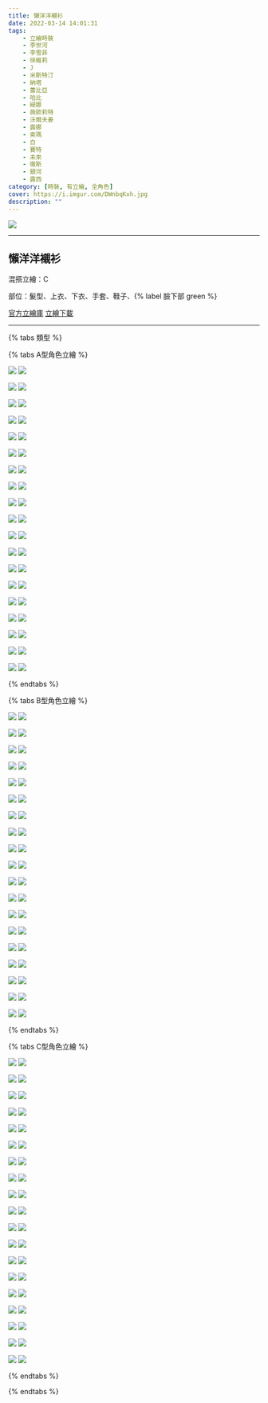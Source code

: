```yaml
---
title: 懶洋洋襯衫
date: 2022-03-14 14:01:31
tags:
    - 立繪時裝
    - 李世河
    - 李雪菲
    - 徐維莉
    - J
    - 米斯特汀
    - 納塔
    - 蕾比亞
    - 哈比
    - 緹娜
    - 薇歐莉特
    - 沃爾夫姜
    - 露娜
    - 索瑪
    - 白
    - 賽特
    - 未來
    - 徹斯
    - 銀河
    - 露西
category: [時裝, 有立繪, 全角色]
cover: https://i.imgur.com/DWnbqKxh.jpg
description: ""
---
```


[![](https://i.imgur.com/DWnbqKxh.jpg)](https://i.imgur.com/DWnbqKx.jpg)

---
## 懶洋洋襯衫
混搭立繪：C

部位：髮型、上衣、下衣、手套、鞋子、{% label 臉下部 green %} 

[官方立繪庫](https://www.naddic.co.kr/ko/game/cls/fansitekit)
[立繪下載](https://closers.vod.nexoncdn.co.kr/site/fansitekit/Closers_FansiteKit_Yshirt_20210603_baetzr.zip)

---

{% tabs 類型 %}
<!-- tab A型-->
{% tabs A型角色立繪 %}
<!-- tab 李世河(Seha)-->
[![](https://i.imgur.com/zyOPqrHh.jpg)](https://i.imgur.com/zyOPqrH.jpg)
[![](https://i.imgur.com/xuwcCAph.png)](https://i.imgur.com/xuwcCAp.png)
<!-- endtab -->
<!-- tab 李雪菲(Seulbi)-->
[![](https://i.imgur.com/U9uL5Nxh.jpg)](https://i.imgur.com/U9uL5Nx.jpg)
[![](https://i.imgur.com/HMikhzch.png)](https://i.imgur.com/HMikhzc.png)
<!-- endtab -->
<!-- tab 徐維莉(Yuri)-->
[![](https://i.imgur.com/X2LP61Qh.jpg)](https://i.imgur.com/X2LP61Q.jpg)
[![](https://i.imgur.com/7iSjztPh.png)](https://i.imgur.com/7iSjztP.png)
<!-- endtab -->
<!-- tab J-->
[![](https://i.imgur.com/w7CsV7nh.jpg)](https://i.imgur.com/w7CsV7n.jpg)
[![](https://i.imgur.com/M2X53VGh.png)](https://i.imgur.com/M2X53VG.png)
<!-- endtab -->
<!-- tab 米斯特汀(Tein)-->
[![](https://i.imgur.com/KvXxETwh.jpg)](https://i.imgur.com/KvXxETw.jpg)
[![](https://i.imgur.com/2QdWT7Zh.png)](https://i.imgur.com/2QdWT7Z.png)
<!-- endtab -->
<!-- tab 納塔(Nata)-->
[![](https://i.imgur.com/0JjtXrkh.jpg)](https://i.imgur.com/0JjtXrk.jpg)
[![](https://i.imgur.com/kxX10ilh.png)](https://i.imgur.com/kxX10il.png)
<!-- endtab -->
<!-- tab 蕾比雅(Levia)-->
[![](https://i.imgur.com/GRQtjpTh.jpg)](https://i.imgur.com/GRQtjpT.jpg)
[![](https://i.imgur.com/UcCinPQh.png)](https://i.imgur.com/UcCinPQ.png)
<!-- endtab -->
<!-- tab 哈比(Harpy)-->
[![](https://i.imgur.com/4j4wG0Wh.jpg)](https://i.imgur.com/4j4wG0W.jpg)
[![](https://i.imgur.com/ScEL4llh.png)](https://i.imgur.com/ScEL4ll.png)
<!-- endtab -->
<!-- tab 緹娜(Tina)-->
[![](https://i.imgur.com/aii0nfoh.jpg)](https://i.imgur.com/aii0nfo.jpg)
[![](https://i.imgur.com/pP5lBHPh.png)](https://i.imgur.com/pP5lBHP.png)
<!-- endtab -->
<!-- tab 薇歐莉特(Violet)-->
[![](https://i.imgur.com/Ko5xiOwh.jpg)](https://i.imgur.com/Ko5xiOw.jpg)
[![](https://i.imgur.com/htagDzuh.png)](https://i.imgur.com/htagDzu.png)
<!-- endtab -->
<!-- tab 沃爾夫姜(Wolfgang)-->
[![](https://i.imgur.com/OT1nVTvh.jpg)](https://i.imgur.com/OT1nVTv.jpg)
[![](https://i.imgur.com/wVFoqgBh.png)](https://i.imgur.com/wVFoqgB.png)
<!-- endtab -->
<!-- tab 露娜(Luna)-->
[![](https://i.imgur.com/4pkCTDKh.jpg)](https://i.imgur.com/4pkCTDK.jpg)
[![](https://i.imgur.com/9xihUWBh.png)](https://i.imgur.com/9xihUWB.png)
<!-- endtab -->
<!-- tab 索瑪(Soma)-->
[![](https://i.imgur.com/eBSbQcph.jpg)](https://i.imgur.com/eBSbQcp.jpg)
[![](https://i.imgur.com/nnnrIQAh.png)](https://i.imgur.com/nnnrIQA.png)
<!-- endtab -->
<!-- tab 白(Bai)-->
[![](https://i.imgur.com/Mnqi0Reh.jpg)](https://i.imgur.com/Mnqi0Re.jpg)
[![](https://i.imgur.com/EI5SpF5h.png)](https://i.imgur.com/EI5SpF5.png)
<!-- endtab -->
<!-- tab 賽特(Seth)-->
[![](https://i.imgur.com/NGiumQYh.jpg)](https://i.imgur.com/NGiumQY.jpg)
[![](https://i.imgur.com/yNfdL1qh.png)](https://i.imgur.com/yNfdL1q.png)
<!-- endtab -->
<!-- tab 未來(Mirae)-->
[![](https://i.imgur.com/dl5eHefh.jpg)](https://i.imgur.com/dl5eHef.jpg)
[![](https://i.imgur.com/TySCpexh.png)](https://i.imgur.com/TySCpex.png)
<!-- endtab -->
<!-- tab 徹斯(Chulsoo)-->
[![](https://i.imgur.com/AqxLBsQh.jpg)](https://i.imgur.com/AqxLBsQ.jpg)
[![](https://i.imgur.com/A7PhP8Hh.png)](https://i.imgur.com/A7PhP8H.png)
<!-- endtab -->
<!-- tab 銀河(Eunha)-->
[![](https://i.imgur.com/aAMLfczh.jpg)](https://i.imgur.com/aAMLfcz.jpg)
[![](https://i.imgur.com/SZarlNWh.png)](https://i.imgur.com/SZarlNW.png)
<!-- endtab -->
<!-- tab 露西(Lucy)-->
[![](https://i.imgur.com/JgBucPth.jpg)](https://i.imgur.com/JgBucPt.jpg)
[![](https://i.imgur.com/K6A9RYWh.png)](https://i.imgur.com/K6A9RYW.png)
<!-- endtab -->
{% endtabs %}
<!-- endtab -->

<!-- tab B型-->
{% tabs B型角色立繪 %}
<!-- tab 李世河(Seha)-->
[![](https://i.imgur.com/OQJIl90h.jpg)](https://i.imgur.com/OQJIl90.jpg)
[![](https://i.imgur.com/PjUmG8Fh.png)](https://i.imgur.com/PjUmG8F.png)
<!-- endtab -->
<!-- tab 李雪菲(Seulbi)-->
[![](https://i.imgur.com/tqy3Ov6h.jpg)](https://i.imgur.com/tqy3Ov6.jpg)
[![](https://i.imgur.com/XpMOUgKh.png)](https://i.imgur.com/XpMOUgK.png)
<!-- endtab -->
<!-- tab 徐維莉(Yuri)-->
[![](https://i.imgur.com/mT57Rtch.jpg)](https://i.imgur.com/mT57Rtc.jpg)
[![](https://i.imgur.com/cL6rlJbh.png)](https://i.imgur.com/cL6rlJb.png)
<!-- endtab -->
<!-- tab J-->
[![](https://i.imgur.com/kOZMHAZh.jpg)](https://i.imgur.com/kOZMHAZ.jpg)
[![](https://i.imgur.com/TosIubKh.png)](https://i.imgur.com/TosIubK.png)
<!-- endtab -->
<!-- tab 米斯特汀(Tein)-->
[![](https://i.imgur.com/hAAFW89h.jpg)](https://i.imgur.com/hAAFW89.jpg)
[![](https://i.imgur.com/o7ZvnbQh.png)](https://i.imgur.com/o7ZvnbQ.png)
<!-- endtab -->
<!-- tab 納塔(Nata)-->
[![](https://i.imgur.com/Plzx68Ch.jpg)](https://i.imgur.com/Plzx68C.jpg)
[![](https://i.imgur.com/L2pXrFNh.png)](https://i.imgur.com/L2pXrFN.png)
<!-- endtab -->
<!-- tab 蕾比雅(Levia)-->
[![](https://i.imgur.com/Lo53rwYh.jpg)](https://i.imgur.com/Lo53rwY.jpg)
[![](https://i.imgur.com/q7ZeG4Xh.png)](https://i.imgur.com/q7ZeG4X.png)
<!-- endtab -->
<!-- tab 哈比(Harpy)-->
[![](https://i.imgur.com/GgaN2Snh.jpg)](https://i.imgur.com/GgaN2Sn.jpg)
[![](https://i.imgur.com/B7ohYWmh.png)](https://i.imgur.com/B7ohYWm.png)
<!-- endtab -->
<!-- tab 緹娜(Tina)-->
[![](https://i.imgur.com/rSm8uEYh.jpg)](https://i.imgur.com/rSm8uEY.jpg)
[![](https://i.imgur.com/vfYTQs9h.png)](https://i.imgur.com/vfYTQs9.png)
<!-- endtab -->
<!-- tab 薇歐莉特(Violet)-->
[![](https://i.imgur.com/8488R2hh.jpg)](https://i.imgur.com/8488R2h.jpg)
[![](https://i.imgur.com/N0C9Rhfh.png)](https://i.imgur.com/N0C9Rhf.png)
<!-- endtab -->
<!-- tab 沃爾夫姜(Wolfgang)-->
[![](https://i.imgur.com/f7RmbCzh.jpg)](https://i.imgur.com/f7RmbCz.jpg)
[![](https://i.imgur.com/Z4gNF30h.png)](https://i.imgur.com/Z4gNF30.png)
<!-- endtab -->
<!-- tab 露娜(Luna)-->
[![](https://i.imgur.com/hDbCgO6h.jpg)](https://i.imgur.com/hDbCgO6.jpg)
[![](https://i.imgur.com/M4ALAT3h.png)](https://i.imgur.com/M4ALAT3.png)
<!-- endtab -->
<!-- tab 索瑪(Soma)-->
[![](https://i.imgur.com/z3ZnDPgh.jpg)](https://i.imgur.com/z3ZnDPg.jpg)
[![](https://i.imgur.com/UCFAUyLh.png)](https://i.imgur.com/UCFAUyL.png)
<!-- endtab -->
<!-- tab 白(Bai)-->
[![](https://i.imgur.com/dKQnTFWh.jpg)](https://i.imgur.com/dKQnTFW.jpg)
[![](https://i.imgur.com/hhXSjNIh.png)](https://i.imgur.com/hhXSjNI.png)
<!-- endtab -->
<!-- tab 賽特(Seth)-->
[![](https://i.imgur.com/UmeIllRh.jpg)](https://i.imgur.com/UmeIllR.jpg)
[![](https://i.imgur.com/WNTCRFrh.png)](https://i.imgur.com/WNTCRFr.png)
<!-- endtab -->
<!-- tab 未來(Mirae)-->
[![](https://i.imgur.com/N529GQVh.jpg)](https://i.imgur.com/N529GQV.jpg)
[![](https://i.imgur.com/xmOqFAFh.png)](https://i.imgur.com/xmOqFAF.png)
<!-- endtab -->
<!-- tab 徹斯(Chulsoo)-->
[![](https://i.imgur.com/VcZBWFqh.jpg)](https://i.imgur.com/VcZBWFq.jpg)
[![](https://i.imgur.com/XjoT6dbh.png)](https://i.imgur.com/XjoT6db.png)
<!-- endtab -->
<!-- tab 銀河(Eunha)-->
[![](https://i.imgur.com/OWOAANqh.jpg)](https://i.imgur.com/OWOAANq.jpg)
[![](https://i.imgur.com/8SGAFgzh.png)](https://i.imgur.com/8SGAFgz.png)
<!-- endtab -->
<!-- tab 露西(Lucy)-->
[![](https://i.imgur.com/YFk5UeLh.jpg)](https://i.imgur.com/YFk5UeL.jpg)
[![](https://i.imgur.com/763RgHDh.png)](https://i.imgur.com/763RgHD.png)
<!-- endtab -->
{% endtabs %}
<!-- endtab -->

<!-- tab C型(混搭)-->
{% tabs C型角色立繪 %}
<!-- tab 李世河(Seha)-->
[![](https://i.imgur.com/JVBAlmch.jpg)](https://i.imgur.com/JVBAlmc.jpg)
[![](https://i.imgur.com/XhXbHPdh.png)](https://i.imgur.com/XhXbHPd.png)
<!-- endtab -->
<!-- tab 李雪菲(Seulbi)-->
[![](https://i.imgur.com/LPfLSk6h.jpg)](https://i.imgur.com/LPfLSk6.jpg)
[![](https://i.imgur.com/qTu6Q71h.png)](https://i.imgur.com/qTu6Q71.png)
<!-- endtab -->
<!-- tab 徐維莉(Yuri)-->
[![](https://i.imgur.com/FyfXhNHh.jpg)](https://i.imgur.com/FyfXhNH.jpg)
[![](https://i.imgur.com/uANwWmxh.png)](https://i.imgur.com/uANwWmx.png)
<!-- endtab -->
<!-- tab J-->
[![](https://i.imgur.com/iSsLu3Xh.jpg)](https://i.imgur.com/iSsLu3X.jpg)
[![](https://i.imgur.com/Y5eL7kQh.png)](https://i.imgur.com/Y5eL7kQ.png)
<!-- endtab -->
<!-- tab 米斯特汀(Tein)-->
[![](https://i.imgur.com/ERE2Exyh.jpg)](https://i.imgur.com/ERE2Exy.jpg)
[![](https://i.imgur.com/Aw0elPQh.png)](https://i.imgur.com/Aw0elPQ.png)
<!-- endtab -->
<!-- tab 納塔(Nata)-->
[![](https://i.imgur.com/42CzLmsh.jpg)](https://i.imgur.com/42CzLms.jpg)
[![](https://i.imgur.com/nnluPeMh.png)](https://i.imgur.com/nnluPeM.png)
<!-- endtab -->
<!-- tab 蕾比雅(Levia)-->
[![](https://i.imgur.com/uqJG2unh.jpg)](https://i.imgur.com/uqJG2un.jpg)
[![](https://i.imgur.com/tc1REjvh.png)](https://i.imgur.com/tc1REjv.png)
<!-- endtab -->
<!-- tab 哈比(Harpy)-->
[![](https://i.imgur.com/WFZ0wPSh.jpg)](https://i.imgur.com/WFZ0wPS.jpg)
[![](https://i.imgur.com/rIfbKvIh.png)](https://i.imgur.com/rIfbKvI.png)
<!-- endtab -->
<!-- tab 緹娜(Tina)-->
[![](https://i.imgur.com/LtBFK08h.jpg)](https://i.imgur.com/LtBFK08.jpg)
[![](https://i.imgur.com/SVhzR5ph.png)](https://i.imgur.com/SVhzR5p.png)
<!-- endtab -->
<!-- tab 薇歐莉特(Violet)-->
[![](https://i.imgur.com/8z60hrah.jpg)](https://i.imgur.com/8z60hra.jpg)
[![](https://i.imgur.com/KMPcs8Ih.png)](https://i.imgur.com/KMPcs8I.png)
<!-- endtab -->
<!-- tab 沃爾夫姜(Wolfgang)-->
[![](https://i.imgur.com/DEVbOTxh.jpg)](https://i.imgur.com/DEVbOTx.jpg)
[![](https://i.imgur.com/gwFJZbOh.png)](https://i.imgur.com/gwFJZbO.png)
<!-- endtab -->
<!-- tab 露娜(Luna)-->
[![](https://i.imgur.com/jbxHB1ch.jpg)](https://i.imgur.com/jbxHB1c.jpg)
[![](https://i.imgur.com/gWwEDFHh.png)](https://i.imgur.com/gWwEDFH.png)
<!-- endtab -->
<!-- tab 索瑪(Soma)-->
[![](https://i.imgur.com/9TCUCKjh.jpg)](https://i.imgur.com/9TCUCKj.jpg)
[![](https://i.imgur.com/oLpDNA1h.png)](https://i.imgur.com/oLpDNA1.png)
<!-- endtab -->
<!-- tab 白(Bai)-->
[![](https://i.imgur.com/jMSMmn5h.jpg)](https://i.imgur.com/jMSMmn5.jpg)
[![](https://i.imgur.com/0NePnVhh.png)](https://i.imgur.com/0NePnVh.png)
<!-- endtab -->
<!-- tab 賽特(Seth)-->
[![](https://i.imgur.com/5ak16Rdh.jpg)](https://i.imgur.com/5ak16Rd.jpg)
[![](https://i.imgur.com/ynzN64Xh.png)](https://i.imgur.com/ynzN64X.png)
<!-- endtab -->
<!-- tab 未來(Mirae)-->
[![](https://i.imgur.com/AywZ5Dxh.jpg)](https://i.imgur.com/AywZ5Dx.jpg)
[![](https://i.imgur.com/5FSUqjRh.png)](https://i.imgur.com/5FSUqjR.png)
<!-- endtab -->
<!-- tab 徹斯(Chulsoo)-->
[![](https://i.imgur.com/ybuCczqh.jpg)](https://i.imgur.com/ybuCczq.jpg)
[![](https://i.imgur.com/5jXHmg9h.png)](https://i.imgur.com/5jXHmg9.png)
<!-- endtab -->
<!-- tab 銀河(Eunha)-->
[![](https://i.imgur.com/3Bcbi6fh.jpg)](https://i.imgur.com/3Bcbi6f.jpg)
[![](https://i.imgur.com/3oNLdShh.png)](https://i.imgur.com/3oNLdSh.png)
<!-- endtab -->
<!-- tab 露西(Lucy)-->
[![](https://i.imgur.com/QA8T2XJh.jpg)](https://i.imgur.com/QA8T2XJ.jpg)
[![](https://i.imgur.com/frCeUCwh.png)](https://i.imgur.com/frCeUCw.png)
<!-- endtab -->
{% endtabs %}
<!-- endtab -->

{% endtabs %}
